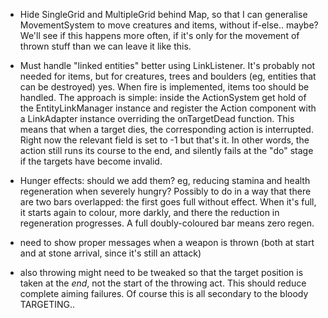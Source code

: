 
- Hide SingleGrid and MultipleGrid behind Map, so that I can generalise MovementSystem to move creatures and items,
  without if-else.. maybe? We'll see if this happens more often, if it's only for the movement of
  thrown stuff than we can leave it like this.

- Must handle "linked entities" better using LinkListener. It's probably not needed for items, but for creatures, trees
  and boulders (eg, entities that can be destroyed) yes. When fire is implemented, items too should be handled.
  The approach is simple: inside the ActionSystem get hold of the EntityLinkManager instance and register
  the Action component with a LinkAdapter instance overriding the onTargetDead function.
  This means that when a target dies, the corresponding action is interrupted. Right now the relevant field is
  set to -1 but that's it. In other words, the action still runs its course to the end, and silently fails at
  the "do" stage if the targets have become invalid.
  
- Hunger effects: should we add them? eg, reducing stamina and health regeneration when severely hungry?
  Possibly to do in a way that there are two bars overlapped: the first goes full without effect. When it's full,
  it starts again to colour, more darkly, and there the reduction in regeneration progresses.
  A full doubly-coloured bar means zero regen.

- need to show proper messages when a weapon is thrown (both at start and at stone arrival, since it's still an attack)

- also throwing might need to be tweaked so that the target position is taken at the *end*, not the start of the throwing
 act. This should reduce complete aiming failures.
 Of course this is all secondary to the bloody TARGETING..
